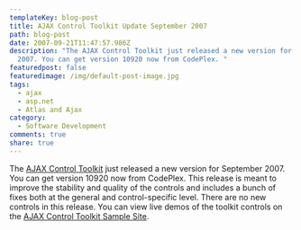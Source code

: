 ```yaml
---
templateKey: blog-post
title: AJAX Control Toolkit Update September 2007
path: blog-post
date: 2007-09-21T11:47:57.986Z
description: "The AJAX Control Toolkit just released a new version for September
  2007. You can get version 10920 now from CodePlex. "
featuredpost: false
featuredimage: /img/default-post-image.jpg
tags:
  - ajax
  - asp.net
  - Atlas and Ajax
category:
  - Software Development
comments: true
share: true
---
```

<!--StartFragment-->

The [AJAX Control Toolkit](http://www.codeplex.com/AtlasControlToolkit) just released a new version for September 2007. You can get version 10920 now from CodePlex. This release is meant to improve the stability and quality of the controls and includes a bunch of fixes both at the general and control-specific level. There are no new controls in this release. You can view live demos of the toolkit controls on the [AJAX Control Toolkit Sample Site](http://asp.net/ajax/ajaxcontroltoolkit/samples).

<!--EndFragment-->